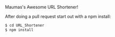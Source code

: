 Maumas's Awesome URL Shortener!

After doing a pull request start out with a npm install:

```bash
$ cd URL_Shortener
$ npm install
```
